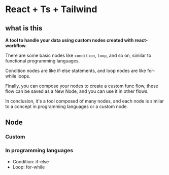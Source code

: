 # React + Ts + Tailwind

## what is this

**A tool to handle your data using custom nodes created with react-workflow.**

There are some basic nodes like `condition`, `loop`, and so on, similar to functional programming languages.

Condition nodes are like if-else statements, and loop nodes are like for-while loops.

Finally, you can compose your nodes to create a custom func flow, these flow can be saved as a New Node, and you can use
it in other flows.

In conclusion, it's a tool composed of many nodes, and each node is similar to a concept in programming languages or a
custom node.

## Node

### Custom

### In programming languages

- Condition: if-else
- Loop: for-while
